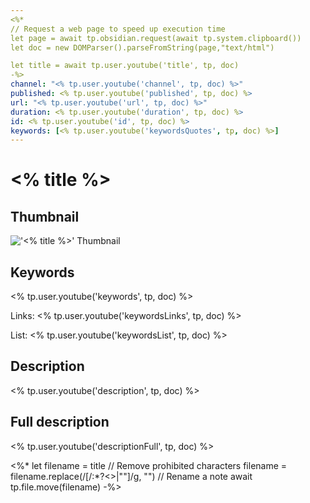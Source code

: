 ```yaml
---
<%*
// Request a web page to speed up execution time
let page = await tp.obsidian.request(await tp.system.clipboard())
let doc = new DOMParser().parseFromString(page,"text/html")

let title = await tp.user.youtube('title', tp, doc)
-%>
channel: "<% tp.user.youtube('channel', tp, doc) %>"
published: <% tp.user.youtube('published', tp, doc) %>
url: "<% tp.user.youtube('url', tp, doc) %>"
duration: <% tp.user.youtube('duration', tp, doc) %>
id: <% tp.user.youtube('id', tp, doc) %>
keywords: [<% tp.user.youtube('keywordsQuotes', tp, doc) %>]
---
```


# <% title %>

## Thumbnail

!['<% title %>' Thumbnail](<% tp.user.youtube('thumbnail', tp, doc) %>)

## Keywords

<% tp.user.youtube('keywords', tp, doc) %>

Links: <% tp.user.youtube('keywordsLinks', tp, doc) %>

List:
<% tp.user.youtube('keywordsList', tp, doc) %>

## Description

<% tp.user.youtube('description', tp, doc) %>

## Full description

<% tp.user.youtube('descriptionFull', tp, doc) %>

<%* 
let filename = title
// Remove prohibited characters
filename = filename.replace(/[/\:*?<>|""]/g, "")
// Rename a note
await tp.file.move(filename)
-%>
